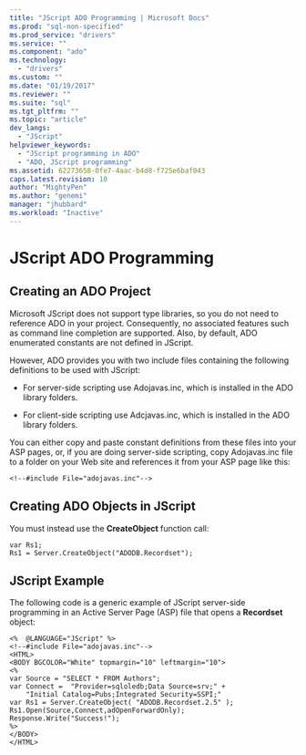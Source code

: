 ```yaml
---
title: "JScript ADO Programming | Microsoft Docs"
ms.prod: "sql-non-specified"
ms.prod_service: "drivers"
ms.service: ""
ms.component: "ado"
ms.technology:
  - "drivers"
ms.custom: ""
ms.date: "01/19/2017"
ms.reviewer: ""
ms.suite: "sql"
ms.tgt_pltfrm: ""
ms.topic: "article"
dev_langs: 
  - "JScript"
helpviewer_keywords: 
  - "JScript programming in ADO"
  - "ADO, JScript programming"
ms.assetid: 62273658-0fe7-4aac-b4d8-f725e6baf043
caps.latest.revision: 10
author: "MightyPen"
ms.author: "genemi"
manager: "jhubbard"
ms.workload: "Inactive"
---
```

# JScript ADO Programming
## Creating an ADO Project  
 Microsoft JScript does not support type libraries, so you do not need to reference ADO in your project. Consequently, no associated features such as command line completion are supported. Also, by default, ADO enumerated constants are not defined in JScript.  
  
 However, ADO provides you with two include files containing the following definitions to be used with JScript:  
  
-   For server-side scripting use Adojavas.inc, which is installed in the ADO library folders.  
  
-   For client-side scripting use Adcjavas.inc, which is installed in the ADO library folders.  
  
 You can either copy and paste constant definitions from these files into your ASP pages, or, if you are doing server-side scripting, copy Adojavas.inc file to a folder on your Web site and references it from your ASP page like this:  
  
```  
<!--#include File="adojavas.inc"-->  
```  
  
## Creating ADO Objects in JScript  
 You must instead use the **CreateObject** function call:  
  
```  
var Rs1;  
Rs1 = Server.CreateObject("ADODB.Recordset");  
```  
  
## JScript Example  
 The following code is a generic example of JScript server-side programming in an Active Server Page (ASP) file that opens a **Recordset** object:  
  
```  
<%  @LANGUAGE="JScript" %>  
<!--#include File="adojavas.inc"-->  
<HTML>  
<BODY BGCOLOR="White" topmargin="10" leftmargin="10">  
<%  
var Source = "SELECT * FROM Authors";  
var Connect =  "Provider=sqloledb;Data Source=srv;" +  
    "Initial Catalog=Pubs;Integrated Security=SSPI;"  
var Rs1 = Server.CreateObject( "ADODB.Recordset.2.5" );  
Rs1.Open(Source,Connect,adOpenForwardOnly);  
Response.Write("Success!");  
%>  
</BODY>  
</HTML>  
```
